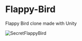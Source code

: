 # Flappy-Bird
Flappy Bird clone made with Unity

![SecretFlappyBird](https://user-images.githubusercontent.com/47951777/63276469-babe4400-c2a3-11e9-85d1-7bb071d5edcb.gif)
